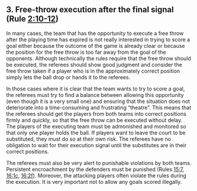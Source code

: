 ## 3. Free-throw execution after the final signal (Rule [2:10-12](#2:10))

In many cases, the team that has the opportunity to execute a free throw
after the playing time has expired is not really interested in trying to score a
goal either because the outcome of the game is already clear or because
the position for the free throw is too far away from the goal of the
opponents. Although technically the rules require that the free throw should
be executed, the referees should show good judgment and consider the
free throw taken if a player who is in the approximately correct position
simply lets the ball drop or hands it to the referees.

In those cases where it is clear that the team wants to try to score a goal,
the referees must try to find a balance between allowing this opportunity
(even though it is a very small one) and ensuring that the situation does not
deteriorate into a time-consuming and frustrating “theatre”. This means that
the referees should get the players from both teams into correct positions
firmly and quickly, so that the free throw can be executed without delay.
The players of the executing team must be admonished and monitored so
that only one player holds the ball. If players want to leave the court to be
substituted, they must do so at their own risk. The referees have no
obligation to wait for their execution signal until the substitutes are in their
correct positions.

The referees must also be very alert to punishable violations by both teams.
Persistent encroachment by the defenders must be punished (Rules [15:7](#15:7), [16:1c](#16:1), [16:2f](#16:2)). Moreover, the attacking players often violate the rules during
the execution. It is very important not to allow any goals scored illegally.